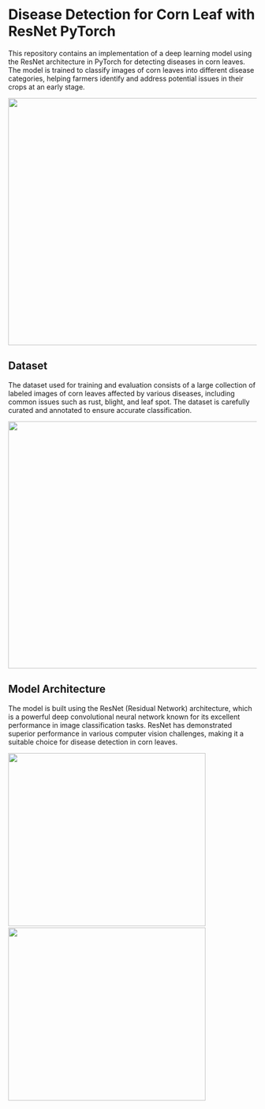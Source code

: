 Disease Detection for Corn Leaf with ResNet PyTorch
===================================================   
This repository contains an implementation of a deep learning model using the ResNet architecture in PyTorch for detecting diseases in corn leaves. The model is trained to classify images of corn leaves into different disease categories, helping farmers identify and address potential issues in their crops at an early stage.

<img src="https://github.com/PurnaChandar26/Disease_detection_For_CORN_leaf_with_Resnet_Pytorch/assets/97793147/6cb3a623-c01f-43b2-9b22-5e3d86a63de7" width="900" height="500">



Dataset
-------
The dataset used for training and evaluation consists of a large collection of labeled images of corn leaves affected by various diseases, including common issues such as rust, blight, and leaf spot. The dataset is carefully curated and annotated to ensure accurate classification.

<img src="https://github.com/PurnaChandar26/Disease_detection_For_CORN_leaf_with_Resnet_Pytorch/assets/97793147/4acaee3f-83f5-4295-9129-bd06d8d042eb" width="900" height="500">

Model Architecture
------------------
The model is built using the ResNet (Residual Network) architecture, which is a powerful deep convolutional neural network known for its excellent performance in image classification tasks. ResNet has demonstrated superior performance in various computer vision challenges, making it a suitable choice for disease detection in corn leaves.

<img src="https://github.com/PurnaChandar26/Disease_detection_For_CORN_leaf_with_Resnet_Pytorch/assets/97793147/0d3aba4a-512b-41d8-9b06-6a74d4731d1d" width="400" height="350">
 ‎ ‎ ‎   <img src="https://github.com/PurnaChandar26/Disease_detection_For_CORN_leaf_with_Resnet_Pytorch/assets/97793147/1b05037e-5c93-4b6d-8b72-8e9be3d39c45" width="400" height="350">


